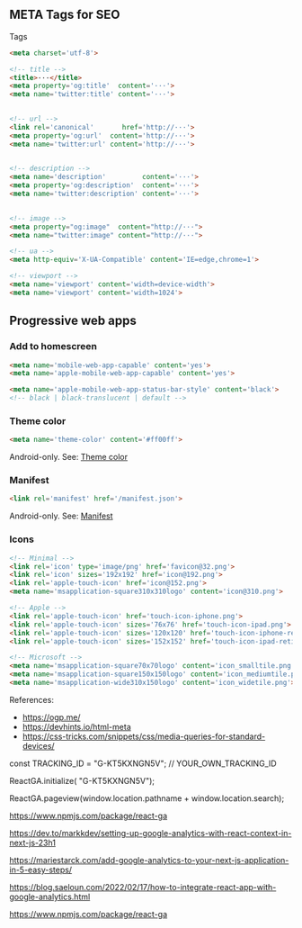 




## META Tags for SEO 
<!-- Primary Meta Tags -->  
<title>Meta Tags — Preview, Edit and Generate</title>  
<meta name="title" content="Meta Tags — Preview, Edit and Generate">  
<meta name="description" content="With Meta Tags you can edit and experiment with your content then preview how your webpage will look on Google, Facebook, Twitter and more!">  
  
<!-- Open Graph / Facebook -->  
<meta property="og:type" content="website">  
<meta property="og:url" content="https://metatags.io/">  
<meta property="og:title" content="Meta Tags — Preview, Edit and Generate">  
<meta property="og:description" content="With Meta Tags you can edit and experiment with your content then preview how your webpage will look on Google, Facebook, Twitter and more!">  
<meta property="og:image" content="https://aws-huddleup.s3.ap-south-1.amazonaws.com/meta-image.png">  
  
<!-- Twitter -->  
<meta property="twitter:card" content="summary_large_image">  
<meta property="twitter:url" content="https://www.bytezee.com/">  
<meta property="twitter:title" content="Bytezee - Automate Training & Knowledge sharing for Teams">  
<meta property="twitter:description" content="A Platform to convert unorganized content, vidoes and real time meetings to Impactful and engaging modular content using Gamfication and GPT-3 AI.">  
<meta property="twitter:image" content="https://aws-huddleup.s3.ap-south-1.amazonaws.com/meta-image.png">


<meta charset="UTF-8" />

<meta name="keywords" content="SaaS, bytezee.com, LMS, startup, training, automate, AI, Gamfication, Knowledge, sharing, Teams, interview" />

<meta name="viewport" content="width=device-width, initial-scale=1" />

<meta name="description" content="A Platform to convert unorganized content, vidoes and real time meetings to Impactful and engaging modular content using Gamfication and GPT-3 AI."/>

<meta property="og:image" content="https://aws-huddleup.s3.ap-south-1.amazonaws.com/meta-image.png"/>

<meta property="og:title" content="Bytezee - Automate Training & Knowledge sharing for Teams."/>

<meta property="og:description" content="A Platform to convert unorganized content, vidoes and real time meetings to Impactful and engaging modular content using Gamfication and GPT-3 AI."/>

<meta property="og:image:width" content="1200"/>

<meta property="og:image:height" content="630"/>



Tags

```html
<meta charset='utf-8'>
```

```html
<!-- title -->
<title>···</title>
<meta property='og:title'  content='···'>
<meta name='twitter:title' content='···'>
 
```

```html
<!-- url -->
<link rel='canonical'       href='http://···'>
<meta property='og:url'  content='http://···'>
<meta name='twitter:url' content='http://···'>
 
```

```html
<!-- description -->
<meta name='description'         content='···'>
<meta property='og:description'  content='···'>
<meta name='twitter:description' content='···'>
 
```

```html
<!-- image -->
<meta property="og:image"  content="http://···">
<meta name="twitter:image" content="http://···">
```

```html
<!-- ua -->
<meta http-equiv='X-UA-Compatible' content='IE=edge,chrome=1'>
```

```html
<!-- viewport -->
<meta name='viewport' content='width=device-width'>
<meta name='viewport' content='width=1024'>
```



## Progressive web apps

### Add to homescreen

```html
<meta name='mobile-web-app-capable' content='yes'>
<meta name='apple-mobile-web-app-capable' content='yes'>
```

```html
<meta name='apple-mobile-web-app-status-bar-style' content='black'>
<!-- black | black-translucent | default -->
```

### Theme color

```html
<meta name='theme-color' content='#ff00ff'>
```

Android-only. See: [Theme color](https://developers.google.com/web/updates/2014/11/Support-for-theme-color-in-Chrome-39-for-Android)

### Manifest

```html
<link rel='manifest' href='/manifest.json'>
```

Android-only. See: [Manifest](https://developers.google.com/web/fundamentals/engage-and-retain/web-app-manifest/)

### Icons

```html
<!-- Minimal -->
<link rel='icon' type='image/png' href='favicon@32.png'>
<link rel='icon' sizes='192x192' href='icon@192.png'>
<link rel='apple-touch-icon' href='icon@152.png'>
<meta name='msapplication-square310x310logo' content='icon@310.png'>
```

```html
<!-- Apple -->
<link rel='apple-touch-icon' href='touch-icon-iphone.png'>
<link rel='apple-touch-icon' sizes='76x76' href='touch-icon-ipad.png'>
<link rel='apple-touch-icon' sizes='120x120' href='touch-icon-iphone-retina.png'>
<link rel='apple-touch-icon' sizes='152x152' href='touch-icon-ipad-retina.png'>
```

```html
<!-- Microsoft -->
<meta name='msapplication-square70x70logo' content='icon_smalltile.png'>
<meta name='msapplication-square150x150logo' content='icon_mediumtile.png'>
<meta name='msapplication-wide310x150logo' content='icon_widetile.png'>
```




References:
- https://ogp.me/
- https://devhints.io/html-meta
- https://css-tricks.com/snippets/css/media-queries-for-standard-devices/






const TRACKING_ID = "G-KT5KXNGN5V"; // YOUR_OWN_TRACKING_ID

ReactGA.initialize( "G-KT5KXNGN5V");

ReactGA.pageview(window.location.pathname + window.location.search);


https://www.npmjs.com/package/react-ga

https://dev.to/markkdev/setting-up-google-analytics-with-react-context-in-next-js-23h1

https://mariestarck.com/add-google-analytics-to-your-next-js-application-in-5-easy-steps/

https://blog.saeloun.com/2022/02/17/how-to-integrate-react-app-with-google-analytics.html

https://www.npmjs.com/package/react-ga